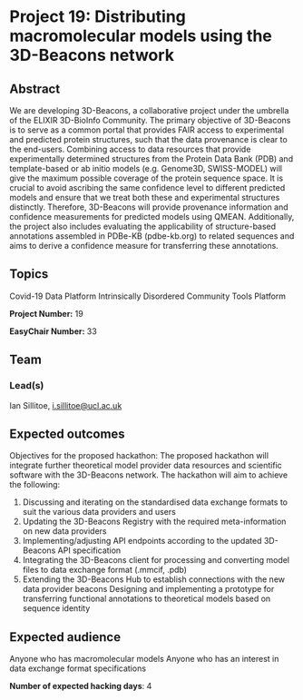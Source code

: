 # Project 19: Distributing macromolecular models using the 3D-Beacons network

## Abstract

We are developing 3D-Beacons, a collaborative project under the umbrella of the ELIXIR 3D-BioInfo Community. The primary objective of 3D-Beacons is to serve as a common portal that provides FAIR access to experimental and predicted protein structures, such that the data provenance is clear to the end-users.
Combining access to data resources that provide experimentally determined structures from the Protein Data Bank (PDB) and template-based or ab initio models (e.g. Genome3D, SWISS-MODEL) will give the maximum possible coverage of the protein sequence space. It is crucial to avoid ascribing the same confidence level to different predicted models and ensure that we treat both these and experimental structures distinctly. Therefore, 3D-Beacons will provide provenance information and confidence measurements for predicted models using QMEAN. Additionally, the project also includes evaluating the applicability of structure-based annotations assembled in PDBe-KB (pdbe-kb.org) to related sequences and aims to derive a confidence measure for transferring these annotations.

## Topics

Covid-19
Data Platform
Intrinsically Disordered Community
Tools Platform

**Project Number:** 19



**EasyChair Number:** 33

## Team

### Lead(s)

Ian Sillitoe, i.sillitoe@ucl.ac.uk

## Expected outcomes

Objectives for the proposed hackathon:
The proposed hackathon will integrate further theoretical model provider data resources and scientific software with the 3D-Beacons network. The hackathon will aim to achieve the following:
1. Discussing and iterating on the standardised data exchange formats to suit the various data providers and users
2. Updating the 3D-Beacons Registry with the required meta-information on new data providers
3. Implementing/adjusting API endpoints according to the updated 3D-Beacons API specification
4. Integrating the 3D-Beacons client for processing and converting model files to data exchange format (.mmcif, .pdb)
5. Extending the 3D-Beacons Hub to establish connections with the new data provider beacons
Designing and implementing a prototype for transferring functional annotations to theoretical models based on sequence identity

## Expected audience

Anyone who has macromolecular models
Anyone who has an interest in data exchange format specifications

**Number of expected hacking days**: 4


